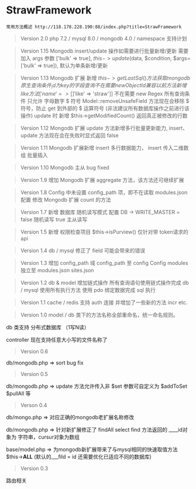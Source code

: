 # StrawFramework

`常用方法概述 http://118.178.228.190:88/index.php?title=StrawFramework`

> Version 2.0
php 7.2 / mysql 8.0 / mongodb 4.0 / namespace 支持计划

> Version 1.15
Mongodb insert/update 操作如需要进行批量新增/更新 需要加入 args 参数 ['bulk' => true], $this->update($data, $condition, $args=['bulk' => true]), 默认为单条新增/更新

> Version 1.13
Mongodb 扩展 新增 $this->getLastSql() 方法获取 mongodb 原生查询条件
_id 为 key 的字段查询不在需要 new ObjectId 兼容以前方法
新增 like 方法 ['name' => []'$like' => 'straw']] 不在需要 new Regex
所有查询条件 只允许 字母数字 $ 符号
Model::removeUnsafeField 方法现在会移除 $ 符号，防止 get 到外部的 $ 运算符号 (非法建议所有数据库操作之前进行该操作)
update 时 新增 $this->getModifiedCount() 返回真正被修改的行数

> Version 1.12
Mongodb 扩展 update 方法新增多行批量更新能力, insert、update 方法现在会在失败时显式返回 false

> Version 1.11
Mongodb 扩展新增 insert 多行数据能力， insert 传入二维数组 批量插入

> Version 1.10
Mongodb 主从 bug fixed

> Version 1.9
增加 Mongodb 扩展 aggregate 方法，该方法还可继续扩展

> Version 1.8
Config 中未设置 config_path 项，即不在读取 modules.json 配置
修改 Mongodb 扩展 count 的方法

> Version 1.7
新增 数据库 随机读写模式 配置 DB -> WRITE_MASTER = false 随机读写 true 主从读写

> Version 1.5
新增 权限检查项目 $this->isPurview() 仅针对带 token请求的 api

> Version 1.4
db / mysql 修正了 field 可能会带来的错误

> Version 1.3
增加 config_path 域 config_path 至 config
Config  modules 独立至 modules.json sites.json 

> Version 1.2
db & model 增加链式操作 所有查询语句使用链式操作完成
db / mysql 使用所有执行方法 使用 pdo 绑定数据完成 sql 执行

> Version 1.1
cache / redis 支持 auth 连接 并增加了一些新的方法 incr etc.

> Version 1.0
model / db 类下的方法名称全部重命名，统一命名规则。

db 类支持 分布式数据库 （1写N读）

controller 现在支持任意大小写的文件名称了

> Version 0.6

db/mongodb.php => sort bug fix

> Version 0.5

db/mongodb.php => update 方法允许传入非 $set 参数可自定义为 $addToSet $pullAll 等

> Verson 0.4

db/mongo.php => 对应正确的mongodb老扩展名称修改

db/mongodb.php => 针对新扩展修正了 findAll select find 方法返回的 ____id对象为 字符串，cursur对象为数组

base/model.php => 为mongodb新扩展带来了与mysql相同的快速取值方法 $this->__ALL__ (默认的___fild = id 还需要优化已适应不同的数据库) 

> Version 0.3

路由相关
